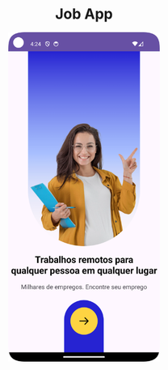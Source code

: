 

<div align="center">
    <h1>Job App</h1>
    <a href="https://github.com/devgalassini/JobApp/blob/master/tela_inicial.png">
        <img src="https://github.com/devgalassini/JobApp/blob/master/tela_inicial.png" alt="Barber App" width="300"/>
    </a>
</div>
